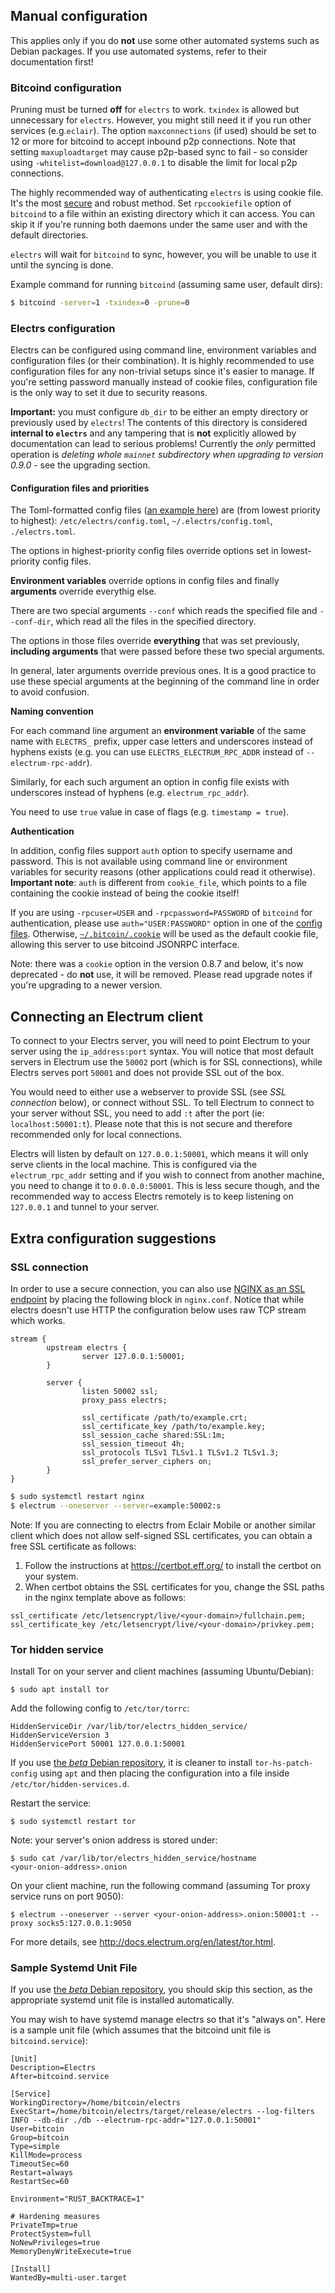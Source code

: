 ## Manual configuration

This applies only if you do **not** use some other automated systems such as Debian packages.
If you use automated systems, refer to their documentation first!

### Bitcoind configuration

Pruning must be turned **off** for `electrs` to work.
`txindex` is allowed but unnecessary for `electrs`.
However, you might still need it if you run other services (e.g.`eclair`).
The option `maxconnections` (if used) should be set to 12 or more for bitcoind to accept inbound p2p connections.
Note that setting `maxuploadtarget` may cause p2p-based sync to fail - so consider using `-whitelist=download@127.0.0.1` to disable the limit for local p2p connections.

The highly recommended way of authenticating `electrs` is using cookie file.
It's the most [secure](https://github.com/Kixunil/security_writings/blob/master/cookie_files.md) and robust method.
Set `rpccookiefile` option of `bitcoind` to a file within an existing directory which it can access.
You can skip it if you're running both daemons under the same user and with the default directories.

`electrs` will wait for `bitcoind` to sync, however, you will be unable to use it until the syncing is done.

Example command for running `bitcoind` (assuming same user, default dirs):

```bash
$ bitcoind -server=1 -txindex=0 -prune=0
```
### Electrs configuration

Electrs can be configured using command line, environment variables and configuration files (or their combination).
It is highly recommended to use configuration files for any non-trivial setups since it's easier to manage.
If you're setting password manually instead of cookie files, configuration file is the only way to set it due to security reasons.

**Important:** you must configure `db_dir` to be either an empty directory or previously used by `electrs`!
The contents of this directory is considered **internal to `electrs`** and any tampering that is **not** explicitly allowed by documentation
can lead to serious problems! Currently the *only* permitted operation is *deleting whole `mainnet` subdirectory when upgrading to version 0.9.0* - see the upgrading section.

#### Configuration files and priorities

The Toml-formatted config files ([an example here](config_example.toml)) are (from lowest priority to highest): `/etc/electrs/config.toml`, `~/.electrs/config.toml`, `./electrs.toml`.

The options in highest-priority config files override options set in lowest-priority config files.

**Environment variables** override options in config files and finally **arguments** override everythig else.

There are two special arguments `--conf` which reads the specified file and `--conf-dir`, which read all the files in the specified directory.

The options in those files override **everything** that was set previously, **including arguments** that were passed before these two special arguments.

In general, later arguments override previous ones.
It is a good practice to use these special arguments at the beginning of the command line in order to avoid confusion.

**Naming convention**

For each command line argument an **environment variable** of the same name with `ELECTRS_` prefix, upper case letters and underscores instead of hyphens exists
(e.g. you can use `ELECTRS_ELECTRUM_RPC_ADDR` instead of `--electrum-rpc-addr`).

Similarly, for each such argument an option in config file exists with underscores instead of hyphens (e.g. `electrum_rpc_addr`).

You need to use `true` value in case of flags (e.g. `timestamp = true`).

**Authentication**

In addition, config files support `auth` option to specify username and password.
This is not available using command line or environment variables for security reasons (other applications could read it otherwise).
**Important note**: `auth` is different from `cookie_file`, which points to a file containing the cookie instead of being the cookie itself!

If you are using `-rpcuser=USER` and `-rpcpassword=PASSWORD` of `bitcoind` for authentication, please use `auth="USER:PASSWORD"` option in one of the [config files](config.md#configuration-files-and-priorities).
Otherwise, [`~/.bitcoin/.cookie`](https://github.com/bitcoin/bitcoin/blob/0212187fc624ea4a02fc99bc57ebd413499a9ee1/contrib/debian/examples/bitcoin.conf#L70-L72) will be used as the default cookie file,
allowing this server to use bitcoind JSONRPC interface.

Note: there was a `cookie` option in the version 0.8.7 and below, it's now deprecated - do **not** use, it will be removed.
Please read upgrade notes if you're upgrading to a newer version.

## Connecting an Electrum client ##

To connect to your Electrs server, you will need to point Electrum to your server using the `ip_address:port` syntax. You will notice that most default servers in Electrum use the `50002` port (which is for SSL connections), while Electrs serves port `50001` and does not provide SSL out of the box.

You would need to either use a webserver to provide SSL (see _SSL connection_ below), or connect without SSL. To tell Electrum to connect to your server without SSL, you need to add `:t` after the port (ie: `localhost:50001:t`). Please note that this is not secure and therefore recommended only for local connections.

Electrs will listen by default on `127.0.0.1:50001`, which means it will only serve clients in the local machine. This is configured via the `electrum_rpc_addr` setting and if you wish to connect from another machine, you need to change it to `0.0.0.0:50001`. This is less secure though, and the recommended way to access Electrs remotely is to keep listening on `127.0.0.1` and tunnel to your server.

## Extra configuration suggestions

### SSL connection

In order to use a secure connection, you can also use [NGINX as an SSL endpoint](https://docs.nginx.com/nginx/admin-guide/security-controls/terminating-ssl-tcp/#)
by placing the following block in `nginx.conf`.
Notice that while electrs doesn't use HTTP the configuration below uses raw TCP stream which works.

```nginx
stream {
        upstream electrs {
                server 127.0.0.1:50001;
        }

        server {
                listen 50002 ssl;
                proxy_pass electrs;

                ssl_certificate /path/to/example.crt;
                ssl_certificate_key /path/to/example.key;
                ssl_session_cache shared:SSL:1m;
                ssl_session_timeout 4h;
                ssl_protocols TLSv1 TLSv1.1 TLSv1.2 TLSv1.3;
                ssl_prefer_server_ciphers on;
        }
}
```

```bash
$ sudo systemctl restart nginx
$ electrum --oneserver --server=example:50002:s
```

Note: If you are connecting to electrs from Eclair Mobile or another similar client which does not allow self-signed SSL certificates, you can obtain a free SSL certificate as follows:

1. Follow the instructions at https://certbot.eff.org/ to install the certbot on your system.
2. When certbot obtains the SSL certificates for you, change the SSL paths in the nginx template above as follows:
```
ssl_certificate /etc/letsencrypt/live/<your-domain>/fullchain.pem;
ssl_certificate_key /etc/letsencrypt/live/<your-domain>/privkey.pem;
```

### Tor hidden service

Install Tor on your server and client machines (assuming Ubuntu/Debian):

```
$ sudo apt install tor
```

Add the following config to `/etc/tor/torrc`:
```
HiddenServiceDir /var/lib/tor/electrs_hidden_service/
HiddenServiceVersion 3
HiddenServicePort 50001 127.0.0.1:50001
```

If you use [the *beta* Debian repository](binaries.md#cnative-os-packages),
it is cleaner to install `tor-hs-patch-config` using `apt` and then placing the configuration into a file inside `/etc/tor/hidden-services.d`.

Restart the service:
```
$ sudo systemctl restart tor
```

Note: your server's onion address is stored under:
```
$ sudo cat /var/lib/tor/electrs_hidden_service/hostname
<your-onion-address>.onion
```

On your client machine, run the following command (assuming Tor proxy service runs on port 9050):
```
$ electrum --oneserver --server <your-onion-address>.onion:50001:t --proxy socks5:127.0.0.1:9050
```

For more details, see http://docs.electrum.org/en/latest/tor.html.

### Sample Systemd Unit File

If you use [the *beta* Debian repository](binaries.md#cnative-os-packages), you should skip this section,
as the appropriate systemd unit file is installed automatically.

You may wish to have systemd manage electrs so that it's "always on".
Here is a sample unit file (which assumes that the bitcoind unit file is `bitcoind.service`):

```
[Unit]
Description=Electrs
After=bitcoind.service

[Service]
WorkingDirectory=/home/bitcoin/electrs
ExecStart=/home/bitcoin/electrs/target/release/electrs --log-filters INFO --db-dir ./db --electrum-rpc-addr="127.0.0.1:50001"
User=bitcoin
Group=bitcoin
Type=simple
KillMode=process
TimeoutSec=60
Restart=always
RestartSec=60

Environment="RUST_BACKTRACE=1"

# Hardening measures
PrivateTmp=true
ProtectSystem=full
NoNewPrivileges=true
MemoryDenyWriteExecute=true

[Install]
WantedBy=multi-user.target
```
